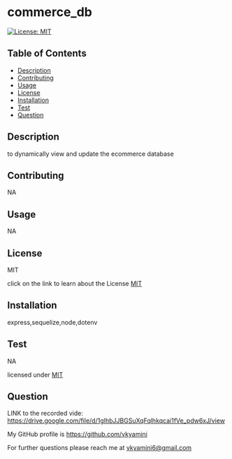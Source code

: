 # commerce_db

[![License: MIT](https://img.shields.io/badge/License-MIT-yellow.svg)](https://opensource.org/licenses/MIT) 


## Table of Contents
  
  - [Description](#Description)
  - [Contributing](#Contributing)
  - [Usage](#Usage)
  - [License](#License)
  - [Installation](#Installation)
  - [Test](#Test)
  - [Question](#Question)
  
  ## Description
  to dynamically view and update the ecommerce database
  
  ## Contributing
  NA
  
  ## Usage
  NA
  
  ## License
  MIT
  
  click on the link to learn about the License [MIT](https://chooselicense.com/licenses/mit)
  
  ## Installation
  express,sequelize,node,dotenv
  
  ## Test
  NA
  
  licensed under [MIT](https://chooselicense.com/licenses/mit)
  
  ## Question
  

  LINK to the recorded vide: https://drive.google.com/file/d/1gIhbJJBGSuXqFqlhkqcai1fVe_pdw6xJ/view
  
  My GitHub profile is https://github.com/vkyamini
    
  
  For further questions please reach me at vkyamini6@gmail.com
  
